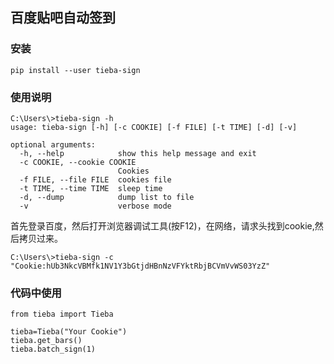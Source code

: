## 百度贴吧自动签到

### 安装
```
pip install --user tieba-sign
```

### 使用说明
```
C:\Users\>tieba-sign -h
usage: tieba-sign [-h] [-c COOKIE] [-f FILE] [-t TIME] [-d] [-v]

optional arguments:
  -h, --help            show this help message and exit
  -c COOKIE, --cookie COOKIE
                        Cookies
  -f FILE, --file FILE  cookies file
  -t TIME, --time TIME  sleep time
  -d, --dump            dump list to file
  -v                    verbose mode
```

首先登录百度，然后打开浏览器调试工具(按F12)，在网络，请求头找到cookie,然后拷贝过来。
```
C:\Users\>tieba-sign -c "Cookie:hUb3NkcVBMfk1NV1Y3bGtjdHBnNzVFYktRbjBCVmVvWS03YzZ"
```

###  代码中使用
```
from tieba import Tieba

tieba=Tieba("Your Cookie")
tieba.get_bars()
tieba.batch_sign(1)
```